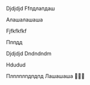 

Djdjdjd
Ffпдлапдаш


Алашалашаша


Fjfkfkfkf



Пппдд

Djdjdjd
Dndndndm

Hdudud

Плплплпдпдпд
Лашашаша
🛐🛐🛐